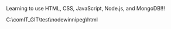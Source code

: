 Learning to use HTML, CSS, JavaScript, Node.js, and MongoDB!!!

C:\comIT_GIT\test\nodewinnipeg\html
